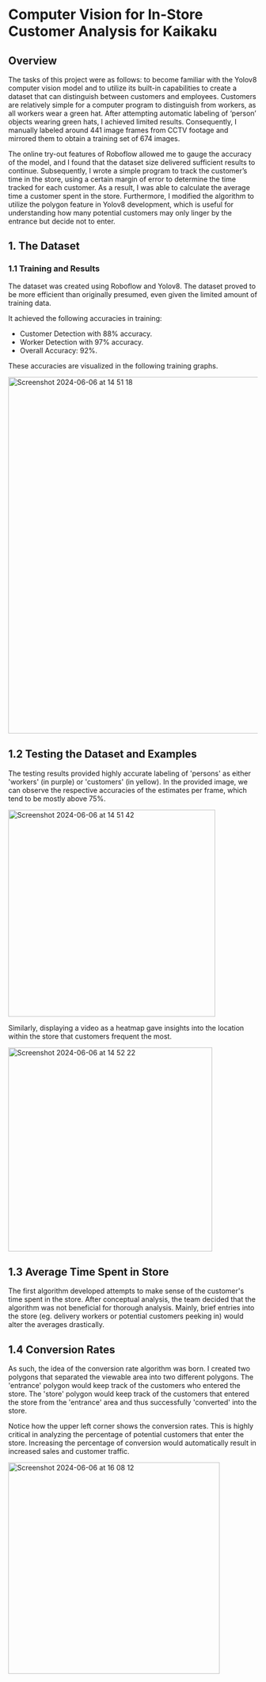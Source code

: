 # Computer Vision for In-Store Customer Analysis for Kaikaku

## Overview
The tasks of this project were as follows: to become familiar with the Yolov8 computer vision model and to utilize its built-in capabilities to create a dataset that can distinguish between customers and employees. Customers are relatively simple for a computer program to distinguish from workers, as all workers wear a green hat. After attempting automatic labeling of ‘person’ objects wearing green hats, I achieved limited results. Consequently, I manually labeled around 441 image frames from CCTV footage and mirrored them to obtain a training set of 674 images. 

The online try-out features of Roboflow allowed me to gauge the accuracy of the model, and I found that the dataset size delivered sufficient results to continue. Subsequently, I wrote a simple program to track the customer’s time in the store, using a certain margin of error to determine the time tracked for each customer. As a result, I was able to calculate the average time a customer spent in the store. Furthermore, I modified the algorithm to utilize the polygon feature in Yolov8 development, which is useful for understanding how many potential customers may only linger by the entrance but decide not to enter. 

## 1. The Dataset

### 1.1 Training and Results
The dataset was created using Roboflow and Yolov8. The dataset proved to be more efficient than originally presumed, even given the limited amount of training data. 

It achieved the following accuracies in training:
- Customer Detection with 88% accuracy.
- Worker Detection with 97% accuracy.
- Overall Accuracy: 92%.

These accuracies are visualized in the following training graphs.

<img width="720" alt="Screenshot 2024-06-06 at 14 51 18" src="https://github.com/leopold16/computer_vision/assets/123328956/01d967d0-2496-4b50-8ff9-6e92f7d51423">

## 1.2 Testing the Dataset and Examples

The testing results provided highly accurate labeling of 'persons' as either 'workers' (in purple) or 'customers' (in yellow). In the provided image, we can observe the respective accuracies of the estimates per frame, which tend to be mostly above 75%.

<img width="418" alt="Screenshot 2024-06-06 at 14 51 42" src="https://github.com/leopold16/computer_vision/assets/123328956/9221174c-5aaa-4b79-ad64-5cca9ebff32e">

Similarly, displaying a video as a heatmap gave insights into the location within the store that customers frequent the most.

<img width="412" alt="Screenshot 2024-06-06 at 14 52 22" src="https://github.com/leopold16/computer_vision/assets/123328956/2e3bc5d3-166e-40a0-a5eb-1ee6e3b08b24">

## 1.3 Average Time Spent in Store 

The first algorithm developed attempts to make sense of the customer's time spent in the store. After conceptual analysis, the team decided that the algorithm was not beneficial for thorough analysis. Mainly, brief entries into the store (eg. delivery workers or potential customers peeking in) would alter the averages drastically. 

## 1.4 Conversion Rates 

As such, the idea of the conversion rate algorithm was born. I created two polygons that separated the viewable area into two different polygons. The 'entrance' polygon would keep track of the customers who entered the store. The 'store' polygon would keep track of the customers that entered the store from the 'entrance' area and thus successfully 'converted' into the store. 

Notice how the upper left corner shows the conversion rates. This is highly critical in analyzing the percentage of potential customers that enter the store.
Increasing the percentage of conversion would automatically result in increased sales and customer traffic. 

<img width="427" alt="Screenshot 2024-06-06 at 16 08 12" src="https://github.com/leopold16/computer_vision/assets/123328956/a809e201-5d26-4812-8e8e-fbbca6bb74d8">







